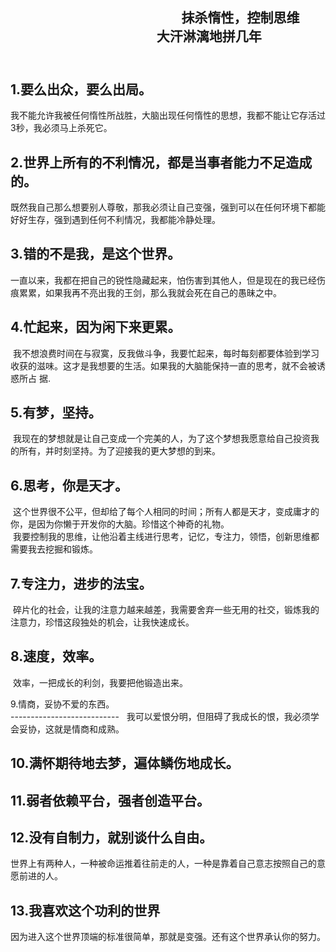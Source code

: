                                                         抹杀惰性，控制思维
                                                        大汗淋漓地拼几年
                                                       
---------------------------
1.要么出众，要么出局。</br>
---------------------------
  我不能允许我被任何惰性所战胜，大脑出现任何惰性的思想，我都不能让它存活过3秒，我必须马上杀死它。 </br>
  
  2.世界上所有的不利情况，都是当事者能力不足造成的。</br>
---------------------------
  既然我自己那么想要别人尊敬，那我必须让自己变强，强到可以在任何环境下都能好好生存，强到遇到任何不利情况，我都能冷静处理。 </br>

3.错的不是我，是这个世界。 </br>
---------------------------
  一直以来，我都在把自己的锐性隐藏起来，怕伤害到其他人，但是现在的我已经伤痕累累，如果我再不亮出我的王剑，那么我就会死在自己的愚昧之中。</br>

4.忙起来，因为闲下来更累。</br>
---------------------------
  我不想浪费时间在与寂寞，反我做斗争，我要忙起来，每时每刻都要体验到学习收获的滋味。这才是我想要的生活。如果我的大脑能保持一直的思考，就不会被诱惑所占  据.</br>

5.有梦，坚持。</br>
---------------------------
  我现在的梦想就是让自己变成一个完美的人，为了这个梦想我愿意给自己投资我的所有，并时刻坚持。为了迎接我的更大梦想的到来。</br>

6.思考，你是天才。</br>
---------------------------
  这个世界很不公平，但却给了每个人相同的时间；所有人都是天才，变成庸才的你，是因为你懒于开发你的大脑。珍惜这个神奇的礼物。</br>
  我要控制我的思维，让他沿着主线进行思考，记忆，专注力，领悟，创新思维都需要我去挖掘和锻炼。</br>

7.专注力，进步的法宝。</br>
---------------------------
  碎片化的社会，让我的注意力越来越差，我需要舍弃一些无用的社交，锻炼我的注意力，珍惜这段独处的机会，让我快速成长。</br>

8.速度，效率。</br>
---------------------------
  效率，一把成长的利剑，我要把他锻造出来。</br>

9.情商，妥协不爱的东西。</br>
---------------------------  
  我可以爱恨分明，但阻碍了我成长的恨，我必须学会妥协，这就是情商和成熟。</br>

10.满怀期待地去梦，遍体鳞伤地成长。
-------------------------
11.弱者依赖平台，强者创造平台。
-------------------------------
12.没有自制力，就别谈什么自由。
-----------------------------
世界上有两种人，一种被命运推着往前走的人，一种是靠着自己意志按照自己的意愿前进的人。

13.我喜欢这个功利的世界
------------------
因为进入这个世界顶端的标准很简单，那就是变强。还有这个世界承认你的努力。

